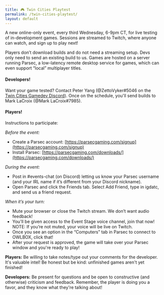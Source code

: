 ```yaml
---
title: 🎮 Twin Cities Playtest
permalink: /twin-cities-playtest/
layout: default
---
```


A new online-only event, every third Wednesday, 6-9pm CT, for live testing of in-development games. Sessions are streamed to Twitch, where anyone can watch, and sign up to play next!

Players don’t download builds and do not need a streaming setup. Devs only need to send an existing build to us. Games are hosted on a server running Parsec, a low-latency remote desktop service for games, which can even support “local” multiplayer titles.

#### Developers!

Want your game tested? Contact Peter Yang (@ZettoVyker#5046 on the [Twin Cities Gamedev Discord](https://discord.gg/Q4uqaZe)). Once on the schedule, you'll send builds to Mark LaCroix (@Mark LaCroix#7985).

#### Players!

Instructions to participate:

_Before the event:_

* Create a Parsec account: [https://parsecgaming.com/signup](https://parsecgaming.com/signup)
* Install Parsec: [https://parsecgaming.com/downloads/](https://parsecgaming.com/downloads/)

_During the event:_

* Post in #events-chat (on Discord) letting us know your Parsec username (and your IRL name if it’s different from your Discord nickname).
* Open Parsec and click the Friends tab. Select Add Friend, type in igdatc, and send us a friend request.

_When it’s your turn:_

* Mute your browser or close the Twitch stream. We don’t want audio feedback!
* You'll be given access to the Event Stage voice channel, join that now! NOTE: If you’re not muted, your voice will be live on Twitch.
* Once you see an option in the “Computers” tab in Parsec to connect to OWLBOX, click that!
* After your request is approved, the game will take over your Parsec window and you're ready to play!

**Players:** Be willing to take notes/type out your comments for the developer. It's valuable intel! Be honest but be kind: unfinished games aren't yet finished!

**Developers:** Be present for questions and be open to constructive (and otherwise) criticism and feedback. Remember, the player is doing you a favor, and they know what they're talking about!


